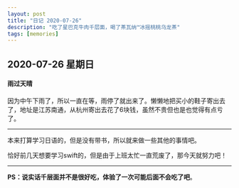 ```yaml
---
layout: post
title: "日记 2020-07-26"
description: "吃了星巴克牛肉千层面，喝了茶瓦纳™冰摇桃桃乌龙茶"
tags: [memories]
---
```


## 2020-07-26 星期日

#### 雨过天晴

因为中午下雨了，所以一直在等，雨停了就出来了。懒懒地把买小的鞋子寄出去了，地址是江苏南通，从杭州寄出去花了6块钱，虽然不贵但也是也觉得有点亏了。

------

本来打算学习日语的，但是没有带书，所以就来做一些其他的事情吧。

恰好前几天想要学习swift的，但是由于上班太忙一直荒废了，那今天就努力吧！

----

**PS：说实话千层面并不是很好吃，体验了一次可能后面不会吃了吧**。